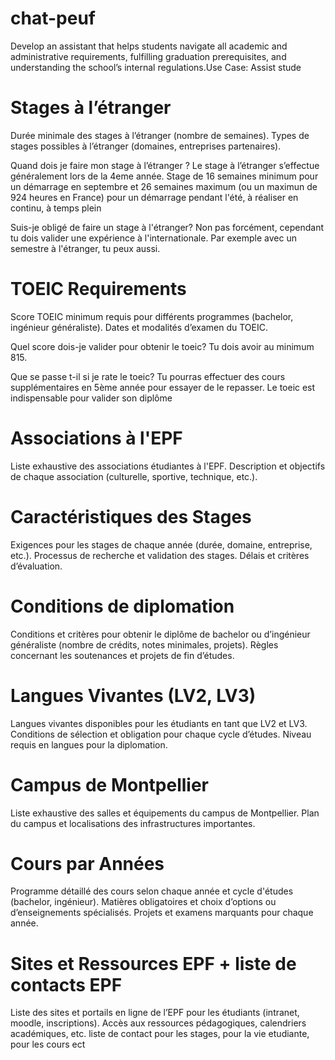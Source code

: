 # chat-peuf
Develop an assistant that helps students navigate all academic and administrative requirements, fulfilling graduation prerequisites, and understanding the school’s internal regulations.Use Case: Assist stude

# Stages à l’étranger

Durée minimale des stages à l’étranger (nombre de semaines).
Types de stages possibles à l’étranger (domaines, entreprises partenaires).

Quand dois je faire mon stage à l’étranger ?
Le stage à l’étranger s’effectue généralement lors de la 4eme année. Stage de 16 semaines minimum pour un démarrage en septembre et 26 semaines maximum (ou un maximun de 924 heures en France) pour un démarrage pendant l'été, à réaliser en continu, à temps plein

Suis-je obligé de faire un stage à l'étranger?
Non pas forcément, cependant tu dois valider une expérience à l'internationale. Par exemple avec un semestre à l'étranger, tu peux aussi.

# TOEIC Requirements

Score TOEIC minimum requis pour différents programmes (bachelor, ingénieur généraliste).
Dates et modalités d’examen du TOEIC.

Quel score dois-je valider pour obtenir le toeic? 
Tu dois avoir au minimum 815.

Que se passe t-il si je rate le toeic?
Tu pourras effectuer des cours supplémentaires en 5ème année pour essayer de le repasser. Le toeic est indispensable pour valider son diplôme

# Associations à l'EPF

Liste exhaustive des associations étudiantes à l'EPF.
Description et objectifs de chaque association (culturelle, sportive, technique, etc.).
# Caractéristiques des Stages

Exigences pour les stages de chaque année (durée, domaine, entreprise, etc.).
Processus de recherche et validation des stages.
Délais et critères d’évaluation.
# Conditions de diplomation

Conditions et critères pour obtenir le diplôme de bachelor ou d’ingénieur généraliste (nombre de crédits, notes minimales, projets).
Règles concernant les soutenances et projets de fin d’études.
# Langues Vivantes (LV2, LV3)

Langues vivantes disponibles pour les étudiants en tant que LV2 et LV3.
Conditions de sélection et obligation pour chaque cycle d’études.
Niveau requis en langues pour la diplomation.
# Campus de Montpellier

Liste exhaustive des salles et équipements du campus de Montpellier.
Plan du campus et localisations des infrastructures importantes.
# Cours par Années

Programme détaillé des cours selon chaque année et cycle d'études (bachelor, ingénieur).
Matières obligatoires et choix d’options ou d’enseignements spécialisés.
Projets et examens marquants pour chaque année.
# Sites et Ressources EPF + liste de contacts EPF 

Liste des sites et portails en ligne de l’EPF pour les étudiants (intranet, moodle, inscriptions).
Accès aux ressources pédagogiques, calendriers académiques, etc.
liste de contact pour les stages, pour la vie etudiante, pour les cours ect
